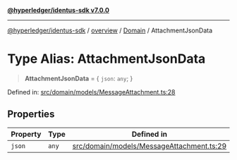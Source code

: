 [**@hyperledger/identus-sdk v7.0.0**](../../../../README.md)

***

[@hyperledger/identus-sdk](../../../../README.md) / [overview](../../../README.md) / [Domain](../README.md) / AttachmentJsonData

# Type Alias: AttachmentJsonData

> **AttachmentJsonData** = \{ `json`: `any`; \}

Defined in: [src/domain/models/MessageAttachment.ts:28](https://github.com/hyperledger/identus-edge-agent-sdk-ts/blob/96423ee84b124a31ce63036d9d623d1cb73a13c2/src/domain/models/MessageAttachment.ts#L28)

## Properties

| Property | Type | Defined in |
| ------ | ------ | ------ |
| <a id="json"></a> `json` | `any` | [src/domain/models/MessageAttachment.ts:29](https://github.com/hyperledger/identus-edge-agent-sdk-ts/blob/96423ee84b124a31ce63036d9d623d1cb73a13c2/src/domain/models/MessageAttachment.ts#L29) |
